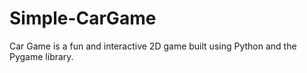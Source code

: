 # Simple-CarGame
Car Game is a fun and interactive 2D game built using Python and the Pygame library.
